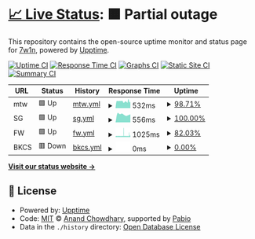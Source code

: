 # [📈 Live Status](https://7hanw1n.github.io/uptime): <!--live status--> **🟧 Partial outage**

This repository contains the open-source uptime monitor and status page for [7w1n](https://7hanw1n.github.io/uptime), powered by [Upptime](https://github.com/upptime/upptime).

[![Uptime CI](https://github.com/7hanw1n/uptime/workflows/Uptime%20CI/badge.svg)](https://github.com/7hanw1n/uptime/actions?query=workflow%3A%22Uptime+CI%22)
[![Response Time CI](https://github.com/7hanw1n/uptime/workflows/Response%20Time%20CI/badge.svg)](https://github.com/7hanw1n/uptime/actions?query=workflow%3A%22Response+Time+CI%22)
[![Graphs CI](https://github.com/7hanw1n/uptime/workflows/Graphs%20CI/badge.svg)](https://github.com/7hanw1n/uptime/actions?query=workflow%3A%22Graphs+CI%22)
[![Static Site CI](https://github.com/7hanw1n/uptime/workflows/Static%20Site%20CI/badge.svg)](https://github.com/7hanw1n/uptime/actions?query=workflow%3A%22Static+Site+CI%22)
[![Summary CI](https://github.com/7hanw1n/uptime/workflows/Summary%20CI/badge.svg)](https://github.com/7hanw1n/uptime/actions?query=workflow%3A%22Summary+CI%22)

<!--start: status pages-->
<!-- This summary is generated by Upptime (https://github.com/upptime/upptime) -->
<!-- Do not edit this manually, your changes will be overwritten -->
<!-- prettier-ignore -->
| URL | Status | History | Response Time | Uptime |
| --- | ------ | ------- | ------------- | ------ |
| <img alt="" src="https://icons.duckduckgo.com/ip3/null.ico" height="13"> mtw | 🟩 Up | [mtw.yml](https://github.com/7hanw1n/uptime/commits/HEAD/history/mtw.yml) | <details><summary><img alt="Response time graph" src="./graphs/mtw/response-time-week.png" height="20"> 532ms</summary><br><a href="https://7hanw1n.github.io/uptime/history/mtw"><img alt="Response time 620" src="https://img.shields.io/endpoint?url=https%3A%2F%2Fraw.githubusercontent.com%2F7hanw1n%2Fuptime%2FHEAD%2Fapi%2Fmtw%2Fresponse-time.json"></a><br><a href="https://7hanw1n.github.io/uptime/history/mtw"><img alt="24-hour response time 558" src="https://img.shields.io/endpoint?url=https%3A%2F%2Fraw.githubusercontent.com%2F7hanw1n%2Fuptime%2FHEAD%2Fapi%2Fmtw%2Fresponse-time-day.json"></a><br><a href="https://7hanw1n.github.io/uptime/history/mtw"><img alt="7-day response time 532" src="https://img.shields.io/endpoint?url=https%3A%2F%2Fraw.githubusercontent.com%2F7hanw1n%2Fuptime%2FHEAD%2Fapi%2Fmtw%2Fresponse-time-week.json"></a><br><a href="https://7hanw1n.github.io/uptime/history/mtw"><img alt="30-day response time 549" src="https://img.shields.io/endpoint?url=https%3A%2F%2Fraw.githubusercontent.com%2F7hanw1n%2Fuptime%2FHEAD%2Fapi%2Fmtw%2Fresponse-time-month.json"></a><br><a href="https://7hanw1n.github.io/uptime/history/mtw"><img alt="1-year response time 620" src="https://img.shields.io/endpoint?url=https%3A%2F%2Fraw.githubusercontent.com%2F7hanw1n%2Fuptime%2FHEAD%2Fapi%2Fmtw%2Fresponse-time-year.json"></a></details> | <details><summary><a href="https://7hanw1n.github.io/uptime/history/mtw">98.71%</a></summary><a href="https://7hanw1n.github.io/uptime/history/mtw"><img alt="All-time uptime 99.83%" src="https://img.shields.io/endpoint?url=https%3A%2F%2Fraw.githubusercontent.com%2F7hanw1n%2Fuptime%2FHEAD%2Fapi%2Fmtw%2Fuptime.json"></a><br><a href="https://7hanw1n.github.io/uptime/history/mtw"><img alt="24-hour uptime 94.06%" src="https://img.shields.io/endpoint?url=https%3A%2F%2Fraw.githubusercontent.com%2F7hanw1n%2Fuptime%2FHEAD%2Fapi%2Fmtw%2Fuptime-day.json"></a><br><a href="https://7hanw1n.github.io/uptime/history/mtw"><img alt="7-day uptime 98.71%" src="https://img.shields.io/endpoint?url=https%3A%2F%2Fraw.githubusercontent.com%2F7hanw1n%2Fuptime%2FHEAD%2Fapi%2Fmtw%2Fuptime-week.json"></a><br><a href="https://7hanw1n.github.io/uptime/history/mtw"><img alt="30-day uptime 99.57%" src="https://img.shields.io/endpoint?url=https%3A%2F%2Fraw.githubusercontent.com%2F7hanw1n%2Fuptime%2FHEAD%2Fapi%2Fmtw%2Fuptime-month.json"></a><br><a href="https://7hanw1n.github.io/uptime/history/mtw"><img alt="1-year uptime 99.83%" src="https://img.shields.io/endpoint?url=https%3A%2F%2Fraw.githubusercontent.com%2F7hanw1n%2Fuptime%2FHEAD%2Fapi%2Fmtw%2Fuptime-year.json"></a></details>
| <img alt="" src="https://icons.duckduckgo.com/ip3/null.ico" height="13"> SG | 🟩 Up | [sg.yml](https://github.com/7hanw1n/uptime/commits/HEAD/history/sg.yml) | <details><summary><img alt="Response time graph" src="./graphs/sg/response-time-week.png" height="20"> 556ms</summary><br><a href="https://7hanw1n.github.io/uptime/history/sg"><img alt="Response time 550" src="https://img.shields.io/endpoint?url=https%3A%2F%2Fraw.githubusercontent.com%2F7hanw1n%2Fuptime%2FHEAD%2Fapi%2Fsg%2Fresponse-time.json"></a><br><a href="https://7hanw1n.github.io/uptime/history/sg"><img alt="24-hour response time 561" src="https://img.shields.io/endpoint?url=https%3A%2F%2Fraw.githubusercontent.com%2F7hanw1n%2Fuptime%2FHEAD%2Fapi%2Fsg%2Fresponse-time-day.json"></a><br><a href="https://7hanw1n.github.io/uptime/history/sg"><img alt="7-day response time 556" src="https://img.shields.io/endpoint?url=https%3A%2F%2Fraw.githubusercontent.com%2F7hanw1n%2Fuptime%2FHEAD%2Fapi%2Fsg%2Fresponse-time-week.json"></a><br><a href="https://7hanw1n.github.io/uptime/history/sg"><img alt="30-day response time 560" src="https://img.shields.io/endpoint?url=https%3A%2F%2Fraw.githubusercontent.com%2F7hanw1n%2Fuptime%2FHEAD%2Fapi%2Fsg%2Fresponse-time-month.json"></a><br><a href="https://7hanw1n.github.io/uptime/history/sg"><img alt="1-year response time 550" src="https://img.shields.io/endpoint?url=https%3A%2F%2Fraw.githubusercontent.com%2F7hanw1n%2Fuptime%2FHEAD%2Fapi%2Fsg%2Fresponse-time-year.json"></a></details> | <details><summary><a href="https://7hanw1n.github.io/uptime/history/sg">100.00%</a></summary><a href="https://7hanw1n.github.io/uptime/history/sg"><img alt="All-time uptime 99.17%" src="https://img.shields.io/endpoint?url=https%3A%2F%2Fraw.githubusercontent.com%2F7hanw1n%2Fuptime%2FHEAD%2Fapi%2Fsg%2Fuptime.json"></a><br><a href="https://7hanw1n.github.io/uptime/history/sg"><img alt="24-hour uptime 100.00%" src="https://img.shields.io/endpoint?url=https%3A%2F%2Fraw.githubusercontent.com%2F7hanw1n%2Fuptime%2FHEAD%2Fapi%2Fsg%2Fuptime-day.json"></a><br><a href="https://7hanw1n.github.io/uptime/history/sg"><img alt="7-day uptime 100.00%" src="https://img.shields.io/endpoint?url=https%3A%2F%2Fraw.githubusercontent.com%2F7hanw1n%2Fuptime%2FHEAD%2Fapi%2Fsg%2Fuptime-week.json"></a><br><a href="https://7hanw1n.github.io/uptime/history/sg"><img alt="30-day uptime 99.65%" src="https://img.shields.io/endpoint?url=https%3A%2F%2Fraw.githubusercontent.com%2F7hanw1n%2Fuptime%2FHEAD%2Fapi%2Fsg%2Fuptime-month.json"></a><br><a href="https://7hanw1n.github.io/uptime/history/sg"><img alt="1-year uptime 99.17%" src="https://img.shields.io/endpoint?url=https%3A%2F%2Fraw.githubusercontent.com%2F7hanw1n%2Fuptime%2FHEAD%2Fapi%2Fsg%2Fuptime-year.json"></a></details>
| <img alt="" src="https://icons.duckduckgo.com/ip3/null.ico" height="13"> FW | 🟩 Up | [fw.yml](https://github.com/7hanw1n/uptime/commits/HEAD/history/fw.yml) | <details><summary><img alt="Response time graph" src="./graphs/fw/response-time-week.png" height="20"> 1025ms</summary><br><a href="https://7hanw1n.github.io/uptime/history/fw"><img alt="Response time 1095" src="https://img.shields.io/endpoint?url=https%3A%2F%2Fraw.githubusercontent.com%2F7hanw1n%2Fuptime%2FHEAD%2Fapi%2Ffw%2Fresponse-time.json"></a><br><a href="https://7hanw1n.github.io/uptime/history/fw"><img alt="24-hour response time 941" src="https://img.shields.io/endpoint?url=https%3A%2F%2Fraw.githubusercontent.com%2F7hanw1n%2Fuptime%2FHEAD%2Fapi%2Ffw%2Fresponse-time-day.json"></a><br><a href="https://7hanw1n.github.io/uptime/history/fw"><img alt="7-day response time 1025" src="https://img.shields.io/endpoint?url=https%3A%2F%2Fraw.githubusercontent.com%2F7hanw1n%2Fuptime%2FHEAD%2Fapi%2Ffw%2Fresponse-time-week.json"></a><br><a href="https://7hanw1n.github.io/uptime/history/fw"><img alt="30-day response time 924" src="https://img.shields.io/endpoint?url=https%3A%2F%2Fraw.githubusercontent.com%2F7hanw1n%2Fuptime%2FHEAD%2Fapi%2Ffw%2Fresponse-time-month.json"></a><br><a href="https://7hanw1n.github.io/uptime/history/fw"><img alt="1-year response time 1095" src="https://img.shields.io/endpoint?url=https%3A%2F%2Fraw.githubusercontent.com%2F7hanw1n%2Fuptime%2FHEAD%2Fapi%2Ffw%2Fresponse-time-year.json"></a></details> | <details><summary><a href="https://7hanw1n.github.io/uptime/history/fw">82.03%</a></summary><a href="https://7hanw1n.github.io/uptime/history/fw"><img alt="All-time uptime 99.37%" src="https://img.shields.io/endpoint?url=https%3A%2F%2Fraw.githubusercontent.com%2F7hanw1n%2Fuptime%2FHEAD%2Fapi%2Ffw%2Fuptime.json"></a><br><a href="https://7hanw1n.github.io/uptime/history/fw"><img alt="24-hour uptime 77.02%" src="https://img.shields.io/endpoint?url=https%3A%2F%2Fraw.githubusercontent.com%2F7hanw1n%2Fuptime%2FHEAD%2Fapi%2Ffw%2Fuptime-day.json"></a><br><a href="https://7hanw1n.github.io/uptime/history/fw"><img alt="7-day uptime 82.03%" src="https://img.shields.io/endpoint?url=https%3A%2F%2Fraw.githubusercontent.com%2F7hanw1n%2Fuptime%2FHEAD%2Fapi%2Ffw%2Fuptime-week.json"></a><br><a href="https://7hanw1n.github.io/uptime/history/fw"><img alt="30-day uptime 93.22%" src="https://img.shields.io/endpoint?url=https%3A%2F%2Fraw.githubusercontent.com%2F7hanw1n%2Fuptime%2FHEAD%2Fapi%2Ffw%2Fuptime-month.json"></a><br><a href="https://7hanw1n.github.io/uptime/history/fw"><img alt="1-year uptime 99.37%" src="https://img.shields.io/endpoint?url=https%3A%2F%2Fraw.githubusercontent.com%2F7hanw1n%2Fuptime%2FHEAD%2Fapi%2Ffw%2Fuptime-year.json"></a></details>
| <img alt="" src="https://icons.duckduckgo.com/ip3/null.ico" height="13"> BKCS | 🟥 Down | [bkcs.yml](https://github.com/7hanw1n/uptime/commits/HEAD/history/bkcs.yml) | <details><summary><img alt="Response time graph" src="./graphs/bkcs/response-time-week.png" height="20"> 0ms</summary><br><a href="https://7hanw1n.github.io/uptime/history/bkcs"><img alt="Response time 818" src="https://img.shields.io/endpoint?url=https%3A%2F%2Fraw.githubusercontent.com%2F7hanw1n%2Fuptime%2FHEAD%2Fapi%2Fbkcs%2Fresponse-time.json"></a><br><a href="https://7hanw1n.github.io/uptime/history/bkcs"><img alt="24-hour response time 0" src="https://img.shields.io/endpoint?url=https%3A%2F%2Fraw.githubusercontent.com%2F7hanw1n%2Fuptime%2FHEAD%2Fapi%2Fbkcs%2Fresponse-time-day.json"></a><br><a href="https://7hanw1n.github.io/uptime/history/bkcs"><img alt="7-day response time 0" src="https://img.shields.io/endpoint?url=https%3A%2F%2Fraw.githubusercontent.com%2F7hanw1n%2Fuptime%2FHEAD%2Fapi%2Fbkcs%2Fresponse-time-week.json"></a><br><a href="https://7hanw1n.github.io/uptime/history/bkcs"><img alt="30-day response time 0" src="https://img.shields.io/endpoint?url=https%3A%2F%2Fraw.githubusercontent.com%2F7hanw1n%2Fuptime%2FHEAD%2Fapi%2Fbkcs%2Fresponse-time-month.json"></a><br><a href="https://7hanw1n.github.io/uptime/history/bkcs"><img alt="1-year response time 818" src="https://img.shields.io/endpoint?url=https%3A%2F%2Fraw.githubusercontent.com%2F7hanw1n%2Fuptime%2FHEAD%2Fapi%2Fbkcs%2Fresponse-time-year.json"></a></details> | <details><summary><a href="https://7hanw1n.github.io/uptime/history/bkcs">0.00%</a></summary><a href="https://7hanw1n.github.io/uptime/history/bkcs"><img alt="All-time uptime 43.24%" src="https://img.shields.io/endpoint?url=https%3A%2F%2Fraw.githubusercontent.com%2F7hanw1n%2Fuptime%2FHEAD%2Fapi%2Fbkcs%2Fuptime.json"></a><br><a href="https://7hanw1n.github.io/uptime/history/bkcs"><img alt="24-hour uptime 0.00%" src="https://img.shields.io/endpoint?url=https%3A%2F%2Fraw.githubusercontent.com%2F7hanw1n%2Fuptime%2FHEAD%2Fapi%2Fbkcs%2Fuptime-day.json"></a><br><a href="https://7hanw1n.github.io/uptime/history/bkcs"><img alt="7-day uptime 0.00%" src="https://img.shields.io/endpoint?url=https%3A%2F%2Fraw.githubusercontent.com%2F7hanw1n%2Fuptime%2FHEAD%2Fapi%2Fbkcs%2Fuptime-week.json"></a><br><a href="https://7hanw1n.github.io/uptime/history/bkcs"><img alt="30-day uptime 0.00%" src="https://img.shields.io/endpoint?url=https%3A%2F%2Fraw.githubusercontent.com%2F7hanw1n%2Fuptime%2FHEAD%2Fapi%2Fbkcs%2Fuptime-month.json"></a><br><a href="https://7hanw1n.github.io/uptime/history/bkcs"><img alt="1-year uptime 43.24%" src="https://img.shields.io/endpoint?url=https%3A%2F%2Fraw.githubusercontent.com%2F7hanw1n%2Fuptime%2FHEAD%2Fapi%2Fbkcs%2Fuptime-year.json"></a></details>

<!--end: status pages-->

[**Visit our status website →**](https://7hanw1n.github.io/uptime)

## 📄 License

- Powered by: [Upptime](https://github.com/upptime/upptime)
- Code: [MIT](./LICENSE) © [Anand Chowdhary](https://anandchowdhary.com), supported by [Pabio](https://pabio.com)
- Data in the `./history` directory: [Open Database License](https://opendatacommons.org/licenses/odbl/1-0/)

